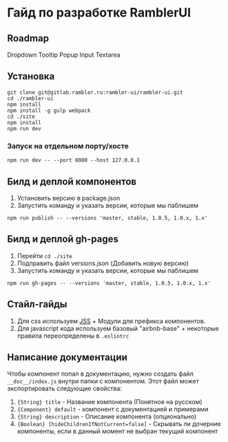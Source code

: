 # Гайд по разработке RamblerUI

## Roadmap
Dropdown
Tooltip
Popup
Input
Textarea

## Установка
```
git clone git@gitlab.rambler.ru:rambler-ui/rambler-ui.git
cd ./rambler-ui
npm install
npm install -g gulp webpack
cd ./site
npm install
npm run dev
```

### Запуск на отдельном порту/хосте
```
npm run dev -- --port 8080 --host 127.0.0.1
```


## Билд и деплой компонентов
1. Установить версию в package.json
2. Запустить команду и указать версии, которые мы паблишем
```
npm run publish -- --versions 'master, stable, 1.0.5, 1.0.x, 1.x'
```

## Билд и деплой gh-pages
1. Перейти `cd ./site`
2. Подправить файл versions.json (Добавить новую версию)
3. Запустить команду и указать версии, которые мы паблишем
```
npm run gh-pages -- --versions 'master, stable, 1.0.5, 1.0.x, 1.x'
```

## Стайл-гайды

1. Для css используем [JSS](https://github.com/cssinjs/jss) + Модули для префикса компонентов.
2. Для javascript кода используем базовый "airbnb-base" + некоторые правила переопределены в `.eslintrc`

## Написание документации
Чтобы компонент попал в документацию, нужно создать файл `__doc__/index.js` внутри папки с компонентом.
Этот файл может экспортировать следующие свойства:
1. `{String} title` - Название компонента (Понятное на русском)
2. `{Component} default` - компонент с документацией и примерами
3. `{String} description` - Описание компонента (опционально)
4. `{Boolean} [hideChildrenIfNotCurrent=false]` - Скрывать ли дочерние компоненты, если в данный момент не выбран текущий компонент


